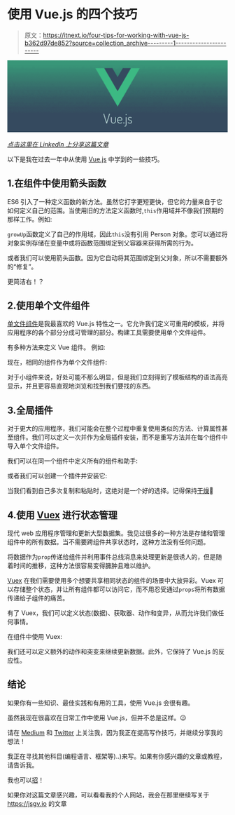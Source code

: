 # 使用 Vue.js 的四个技巧

> 原文：<https://itnext.io/four-tips-for-working-with-vue-js-b362d97de852?source=collection_archive---------1----------------------->

![](img/c554da8af596259c426deb3474b882d3.png)

[*点击这里在 LinkedIn 上分享这篇文章*](https://www.linkedin.com/cws/share?url=https%3A%2F%2Fitnext.io%2Ffour-tips-for-working-with-vue-js-b362d97de852)

以下是我在过去一年中从使用 [Vue.js](https://github.com/vuejs/vue) 中学到的一些技巧。

## 1.在组件中使用箭头函数

ES6 引入了一种定义函数的新方法。虽然它打字更短更快，但它的力量来自于它如何定义自己的范围。当使用旧的方法定义函数时,`this`作用域并不像我们预期的那样工作。例如:

`growUp`函数定义了自己的作用域，因此`this`没有引用 Person 对象。您可以通过将对象实例存储在变量中或将函数范围绑定到父容器来获得所需的行为。

或者我们可以使用箭头函数。因为它自动将其范围绑定到父对象，所以不需要额外的“修复”。

更简洁右！？

## 2.使用单个文件组件

[单文件组件](https://vuejs.org/v2/guide/single-file-components.html)是我最喜欢的 Vue.js 特性之一。它允许我们定义可重用的模板，并将应用程序的各个部分分成可管理的部分。构建工具需要使用单个文件组件。

有多种方法来定义 Vue 组件。
例如:

现在，相同的组件作为单个文件组件:

对于小组件来说，好处可能不那么明显，但是我们立刻得到了模板结构的语法高亮显示，并且更容易直观地浏览和找到我们要找的东西。

## 3.全局插件

对于更大的应用程序，我们可能会在整个过程中重复使用类似的方法、计算属性甚至组件。我们可以定义一次并作为全局插件安装，而不是重写方法并在每个组件中导入单个文件组件。

我们可以在同一个组件中定义所有的组件和助手:

或者我们可以创建一个插件并安装它:

当我们看到自己多次复制和粘贴时，这绝对是一个好的选择。记得保持[干燥](https://en.wikipedia.org/wiki/Don%27t_repeat_yourself)🙂

## 4.使用 [Vuex](https://github.com/vuejs/vuex) 进行状态管理

现代 web 应用程序管理和更新大型数据集。我见过很多的一种方法是存储和管理组件中的所有数据。当不需要跨组件共享状态时，这种方法没有任何问题。

将数据作为`prop`传递给组件并利用事件总线消息来处理更新是很诱人的，但是随着时间的推移，这种方法很容易变得臃肿且难以维护。

[Vuex](https://github.com/vuejs/vuex) 在我们需要使用多个想要共享相同状态的组件的场景中大放异彩。Vuex 可以存储整个状态，并让所有组件都可以访问它，而不用忍受通过`props`将所有数据传递给子组件的痛苦。

有了 Vuex，我们可以定义状态(数据)、获取器、动作和变异，从而允许我们做任何事情。

在组件中使用 Vuex:

我们还可以定义额外的动作和突变来继续更新数据。此外，它保持了 Vue.js 的反应性。

## 结论

如果你有一些知识、最佳实践和有用的工具，使用 Vue.js 会很有趣。

虽然我现在很喜欢在日常工作中使用 Vue.js，但并不总是这样。😉

请在 [Medium](https://medium.com/@jesusgalvan) 和 [Twitter](https://twitter.com/jesgvn) 上关注我，因为我正在提高写作技巧，并继续分享我的想法！

我正在寻找其他科目(编程语言、框架等)..)来写。如果有你感兴趣的文章或教程，请告诉我。

我也可以[招](mailto:j@pseudo.cc)！

如果你对这篇文章感兴趣，可以看看我的个人网站，我会在那里继续写关于 https://jsgv.io 的文章
